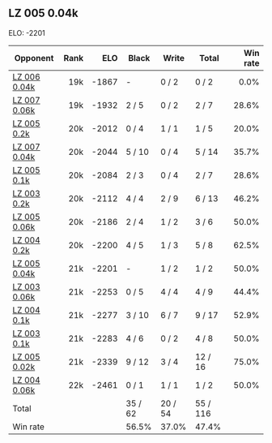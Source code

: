 ## LZ 005 0.04k ##

ELO: -2201

Opponent | Rank | ELO | Black | Write | Total | Win rate
---------|-----:|----:|-------|-------|-------|-------:
[LZ 006 0.04k](LZ%20006%200.04k.md) | 19k | -1867 | - | 0 / 2 | 0 / 2 | 0.0%
[LZ 007 0.06k](LZ%20007%200.06k.md) | 19k | -1932 | 2 / 5 | 0 / 2 | 2 / 7 | 28.6%
[LZ 005 0.2k](LZ%20005%200.2k.md) | 20k | -2012 | 0 / 4 | 1 / 1 | 1 / 5 | 20.0%
[LZ 007 0.04k](LZ%20007%200.04k.md) | 20k | -2044 | 5 / 10 | 0 / 4 | 5 / 14 | 35.7%
[LZ 005 0.1k](LZ%20005%200.1k.md) | 20k | -2084 | 2 / 3 | 0 / 4 | 2 / 7 | 28.6%
[LZ 003 0.2k](LZ%20003%200.2k.md) | 20k | -2112 | 4 / 4 | 2 / 9 | 6 / 13 | 46.2%
[LZ 005 0.06k](LZ%20005%200.06k.md) | 20k | -2186 | 2 / 4 | 1 / 2 | 3 / 6 | 50.0%
[LZ 004 0.2k](LZ%20004%200.2k.md) | 20k | -2200 | 4 / 5 | 1 / 3 | 5 / 8 | 62.5%
[LZ 005 0.04k](LZ%20005%200.04k.md) | 21k | -2201 | - | 1 / 2 | 1 / 2 | 50.0%
[LZ 003 0.06k](LZ%20003%200.06k.md) | 21k | -2253 | 0 / 5 | 4 / 4 | 4 / 9 | 44.4%
[LZ 004 0.1k](LZ%20004%200.1k.md) | 21k | -2277 | 3 / 10 | 6 / 7 | 9 / 17 | 52.9%
[LZ 003 0.1k](LZ%20003%200.1k.md) | 21k | -2283 | 4 / 6 | 0 / 2 | 4 / 8 | 50.0%
[LZ 005 0.02k](LZ%20005%200.02k.md) | 21k | -2339 | 9 / 12 | 3 / 4 | 12 / 16 | 75.0%
[LZ 004 0.06k](LZ%20004%200.06k.md) | 22k | -2461 | 0 / 1 | 1 / 1 | 1 / 2 | 50.0%
Total | | | 35 / 62 | 20 / 54 | 55 / 116 | 
Win rate| | | 56.5% | 37.0% | 47.4% | 
